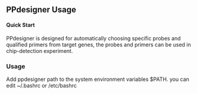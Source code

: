 PPdesigner Usage
----------------
#### Quick Start ####

PPdesigner is designed for automatically choosing specific probes and qualified primers from target genes, the probes and primers can be used in chip-detection experiment.

### Usage ###

Add ppdesigner path to the system environment variables $PATH.
    you can edit ~/.bashrc or /etc/bashrc

    


